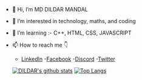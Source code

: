 - 👋 Hi, I’m MD DILDAR MANDAL
- 👀 I’m interested in technology, maths, and coding
- 🌱 I’m learning :- C++, HTML, CSS, JAVASCRIPT
- 📫 How to reach me 👇
    - [LinkedIn](https://www.linkedin.com/in/md-dildar-mandal-837048199)
    -[Facebook](https://www.facebook.com/mandaldildar1)
    -[Discord]()
    -[Twitter](https://twitter.com/MandalDildar?t=GYnbbL7Eda4FVgsmj4MuAQ&s=08)
    
    [![DILDAR's github stats](https://githubreadmestats.vercel.app/api?username=MD-DILDAR-MANDAL&count_private=true&show_icons=true&theme=radical&hide_rank=false)](https://github.com/anuraghazra/githubreadmestats)
    [![Top Langs](https://githubreadmestats.vercel.app/api/toplangs/?username=MD-DILDAR-MANDAL)](https://github.com/anuraghazra/githubreadmestats)